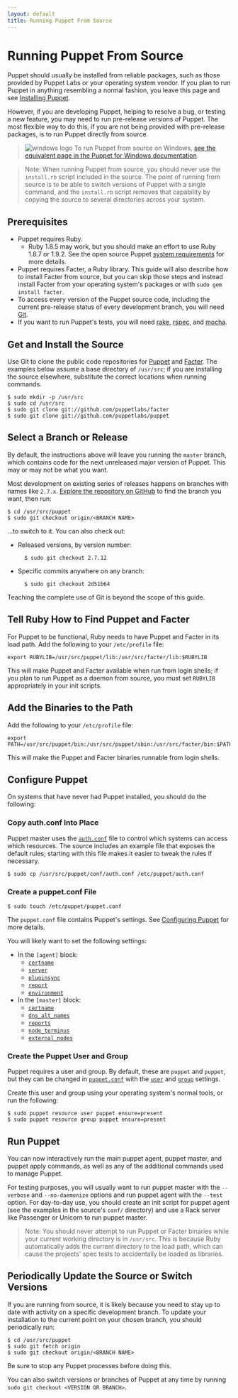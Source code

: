 ```yaml
---
layout: default
title: Running Puppet From Source
---
```


[install]: /guides/installation.html
[sysreqs]: /guides/platforms.html
[config]: /guides/configuring.html
[authconf]: /guides/rest_auth_conf.html
[gitpuppet]: https://github.com/puppetlabs/puppet
[gitfacter]: https://github.com/puppetlabs/facter

Running Puppet From Source
=====

Puppet should usually be installed from reliable packages, such as those provided by Puppet Labs or your operating system vendor. If you plan to run Puppet in anything resembling a normal fashion, you leave this page and see [Installing Puppet][install]. 

However, if you are developing Puppet, helping to resolve a bug, or testing a new feature, you may need to run pre-release versions of Puppet. The most flexible way to do this, if you are not being provided with pre-release packages, is to run Puppet directly from source. 

> ![windows logo](/images/windows-logo-small.jpg) To run Puppet from source on Windows, [see the equivalent page in the Puppet for Windows documentation](/windows/from_source.html).

> Note: When running Puppet from source, you should never use the `install.rb` script included in the source. The point of running from source is to be able to switch versions of Puppet with a single command, and the `install.rb` script removes that capability by copying the source to several directories across your system.

Prerequisites
-----

* Puppet requires Ruby.
    * Ruby 1.8.5 may work, but you should make an effort to use Ruby 1.8.7 or 1.9.2. See the open source Puppet [system requirements][sysreqs] for more details.
* Puppet requires Facter, a Ruby library. This guide will also describe how to install Facter from source, but you can skip those steps and instead install Facter from your operating system's packages or with `sudo gem install facter`.
* To access every version of the Puppet source code, including the current pre-release status of every development branch, you will need [Git][].
* If you want to run Puppet's tests, you will need [rake][], [rspec][], and [mocha][].

[mocha]: http://mocha.rubyforge.org/
[rspec]: http://rspec.info/
[rake]: http://rubygems.org/gems/rake
[git]: http://git-scm.com/


Get and Install the Source
-----

Use Git to clone the public code repositories for [Puppet][gitpuppet] and [Facter][gitfacter]. The examples below assume a base directory of `/usr/src`; if you are installing the source elsewhere, substitute the correct locations when running commands. 

    $ sudo mkdir -p /usr/src
    $ sudo cd /usr/src
    $ sudo git clone git://github.com/puppetlabs/facter
    $ sudo git clone git://github.com/puppetlabs/puppet

Select a Branch or Release
-----

By default, the instructions above will leave you running the `master` branch, which contains code for the next unreleased major version of Puppet. This may or may not be what you want. 

Most development on existing series of releases happens on branches with names like `2.7.x`. [Explore the repository on GitHub][gitpuppet] to find the branch you want, then run:

    $ cd /usr/src/puppet
    $ sudo git checkout origin/<BRANCH NAME>

...to switch to it. You can also check out:

* Released versions, by version number:

        $ sudo git checkout 2.7.12
* Specific commits anywhere on any branch:

        $ sudo git checkout 2d51b64

Teaching the complete use of Git is beyond the scope of this guide.


Tell Ruby How to Find Puppet and Facter
-----

For Puppet to be functional, Ruby needs to have Puppet and Facter in its load path. Add the following to your `/etc/profile` file:

    export RUBYLIB=/usr/src/puppet/lib:/usr/src/facter/lib:$RUBYLIB

This will make Puppet and Facter available when run from login shells; if you plan to run Puppet as a daemon from source, you must set `RUBYLIB` appropriately in your init scripts. 

Add the Binaries to the Path
-----

Add the following to your `/etc/profile` file:

    export PATH=/usr/src/puppet/bin:/usr/src/puppet/sbin:/usr/src/facter/bin:$PATH

This will make the Puppet and Facter binaries runnable from login shells. 

Configure Puppet
-----

On systems that have never had Puppet installed, you should do the following: 

### Copy auth.conf Into Place

Puppet master uses the [`auth.conf`][authconf] file to control which systems can access which resources. The source includes an example file that exposes the default rules; starting with this file makes it easier to tweak the rules if necessary.

    $ sudo cp /usr/src/puppet/conf/auth.conf /etc/puppet/auth.conf

### Create a puppet.conf File

    $ sudo touch /etc/puppet/puppet.conf

The `puppet.conf` file contains Puppet's settings. See [Configuring Puppet][config] for more details. 

You will likely want to set the following settings: 

* In the `[agent]` block:
    * [`certname`](/references/latest/configuration.html#certname)
    * [`server`](/references/latest/configuration.html#server)
    * [`pluginsync`](/references/latest/configuration.html#pluginsync) 
    * [`report`](/references/latest/configuration.html#report)
    * [`environment`](/references/latest/configuration.html#environment)
* In the `[master]` block:
    * [`certname`](/references/latest/configuration.html#certname)
    * [`dns_alt_names`](/references/latest/configuration.html#dns_alt_names)
    * [`reports`](/references/latest/configuration.html#reports)
    * [`node_terminus`](/references/latest/configuration.html#node_terminus)
    * [`external_nodes`](/references/latest/configuration.html#external_nodes)

### Create the Puppet User and Group

Puppet requires a user and group. By default, these are `puppet` and `puppet`, but they can be changed in [`puppet.conf`][config] with the [`user`](/references/latest/configuration.html#user) and [`group`](/references/latest/configuration.html#group) settings. 

Create this user and group using your operating system's normal tools, or run the following:

    $ sudo puppet resource user puppet ensure=present
    $ sudo puppet resource group puppet ensure=present


Run Puppet
-----

You can now interactively run the main puppet agent, puppet master, and puppet apply commands, as well as any of the additional commands used to manage Puppet. 

For testing purposes, you will usually want to run puppet master with the `--verbose` and `--no-daemonize` options and run puppet agent with the `--test` option. For day-to-day use, you should create an init script for puppet agent (see the examples in the source's `conf/` directory) and use a Rack server like Passenger or Unicorn to run puppet master.

> Note: You should never attempt to run Puppet or Facter binaries while your current working directory is in `/usr/src`. This is because Ruby automatically adds the current directory to the load path, which can cause the projects' spec tests to accidentally be loaded as libraries. 

Periodically Update the Source or Switch Versions
-----

If you are running from source, it is likely because you need to stay up to date with activity on a specific development branch. To update your installation to the current point on your chosen branch, you should periodically run:

    $ cd /usr/src/puppet
    $ sudo git fetch origin
    $ sudo git checkout origin/<BRANCH NAME>

Be sure to stop any Puppet processes before doing this. 

You can also switch versions or branches of Puppet at any time by running `sudo git checkout <VERSION OR BRANCH>`. 

